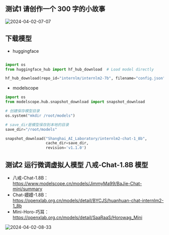 
##  测试1 请创作一个 300 字的小故事



![2024-04-02-07-07](https://github.com/jingkeke/internLM2/assets/16113137/6a34f0ed-82d7-4e08-8059-12bd95c69279)


##  下载模型 

- huggingface
```python

import os 
from huggingface_hub import hf_hub_download  # Load model directly 

hf_hub_download(repo_id="internlm/internlm2-7b", filename="config.json")

```

- modelscope

```python
import os
from modelscope.hub.snapshot_download import snapshot_download

# 创建保存模型目录
os.system("mkdir /root/models")

# save_dir是模型保存到本地的目录
save_dir="/root/models"

snapshot_download("Shanghai_AI_Laboratory/internlm2-chat-1_8b", 
                  cache_dir=save_dir, 
                  revision='v1.1.0')


```


##  测试2    运行微调虚拟人模型  八戒-Chat-1.8B 模型

- 八戒-Chat-1.8B：https://www.modelscope.cn/models/JimmyMa99/BaJie-Chat-mini/summary
- Chat-嬛嬛-1.8B：https://openxlab.org.cn/models/detail/BYCJS/huanhuan-chat-internlm2-1_8b
- Mini-Horo-巧耳：https://openxlab.org.cn/models/detail/SaaRaaS/Horowag_Mini


![2024-04-02-08-33](https://github.com/jingkeke/internLM2/assets/16113137/8f1125a6-e40d-4048-aae2-3a0a2952bafe)



